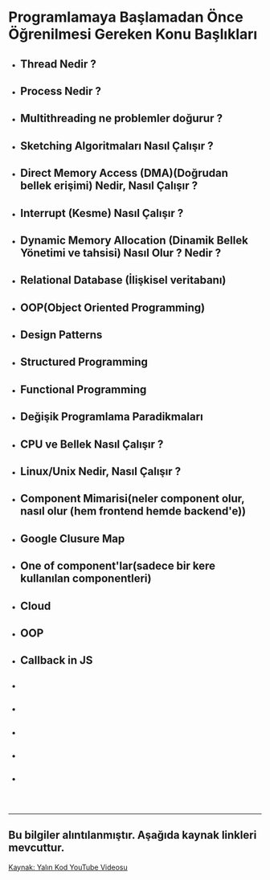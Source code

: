 # Programlamaya Başlamadan Önce Öğrenilmesi Gereken Konu Başlıkları

- ## Thread Nedir ?

- ## Process Nedir ?

- ## Multithreading ne problemler doğurur ?

- ## Sketching Algoritmaları Nasıl Çalışır ?

- ## Direct Memory Access (DMA)(Doğrudan bellek erişimi) Nedir, Nasıl Çalışır ?

- ## Interrupt (Kesme) Nasıl Çalışır ?

- ## Dynamic Memory Allocation (Dinamik Bellek Yönetimi ve tahsisi) Nasıl Olur ? Nedir ?

- ## Relational Database (İlişkisel veritabanı)

- ## OOP(Object Oriented Programming)

- ## Design Patterns

- ## Structured Programming

- ## Functional Programming

- ## Değişik Programlama Paradikmaları

- ## CPU ve Bellek Nasıl Çalışır ?

- ## Linux/Unix Nedir, Nasıl Çalışır ?

- ## Component Mimarisi(neler component olur, nasıl olur (hem frontend hemde backend'e))

- ## Google Clusure Map

- ## One of component'lar(sadece bir kere kullanılan componentleri)

- ## Cloud

- ## OOP

- ## Callback in JS

- ##

- ##

- ##

- ##

- ##

<br>
<hr>

## Bu bilgiler alıntılanmıştır. Aşağıda kaynak linkleri mevcuttur.

[Kaynak: Yalın Kod YouTube Videosu](https://www.youtube.com/watch?v=Z_ic7EtAp_A)
